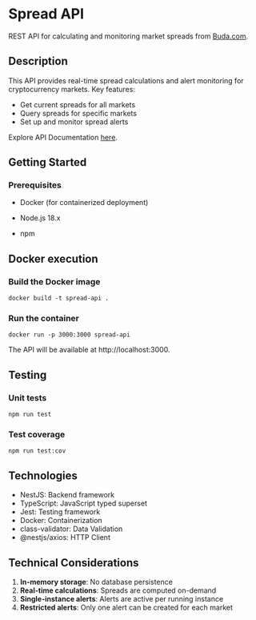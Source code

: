 # Spread API

REST API for calculating and monitoring market spreads from [Buda.com](https://api.buda.com/#la-api-de-buda-com).

## Description

This API provides real-time spread calculations and alert monitoring for cryptocurrency markets. Key features:

- Get current spreads for all markets
- Query spreads for specific markets
- Set up and monitor spread alerts 

Explore API Documentation [here](https://app.swaggerhub.com/apis-docs/FelipeAmigo/spread-api/1.0.0).

## Getting Started

### Prerequisites

- Docker (for containerized deployment)

- Node.js 18.x

- npm

## Docker execution

### Build the Docker image

```
docker build -t spread-api .
```

### Run the container
```
docker run -p 3000:3000 spread-api
```
The  API  will  be  available  at  http://localhost:3000.

## Testing

### Unit tests

```
npm run test
```

### Test coverage
```
npm run test:cov
```  

## Technologies

- NestJS: Backend framework
- TypeScript: JavaScript typed superset
- Jest: Testing framework
- Docker: Containerization
- class-validator: Data Validation
- @nestjs/axios: HTTP Client

## Technical Considerations

1. **In-memory storage**: No database persistence
2. **Real-time calculations**: Spreads are computed on-demand
3. **Single-instance alerts**: Alerts are active per running instance
4. **Restricted alerts**: Only one alert can be created for each market
